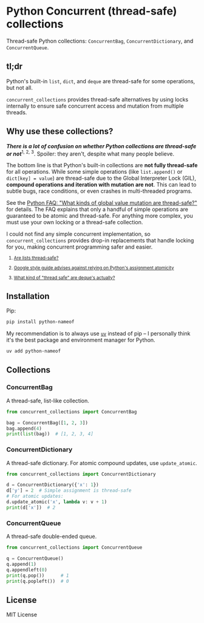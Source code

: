 # Python Concurrent (thread-safe) collections

Thread-safe Python collections: `ConcurrentBag`, `ConcurrentDictionary`, and `ConcurrentQueue`.

## tl;dr

Python's built-in `list`, `dict`, and `deque` are thread-safe for some operations, but not all. 

`concurrent_collections` provides thread-safe alternatives by using locks internally to ensure safe concurrent access and mutation from multiple threads.

## Why use these collections?

**_There is a lot of confusion on whether Python collections are thread-safe or not_**<sup>1, 2, 3</sup>. Spoiler: they aren't, despite what many people believe.

The bottom line is that Python's built-in collections are **not fully thread-safe** for all operations. While some simple operations (like `list.append()` or `dict[key] = value`) are thread-safe due to the Global Interpreter Lock (GIL), **compound operations and iteration with mutation are not**. This can lead to subtle bugs, race conditions, or even crashes in multi-threaded programs.

See the [Python FAQ: "What kinds of global value mutation are thread-safe?"](https://docs.python.org/3/faq/library.html#what-kinds-of-global-value-mutation-are-thread-safe) for details. The FAQ explains that only a handful of simple operations are guaranteed to be atomic and thread-safe. For anything more complex, you must use your own locking or a thread-safe collection.

I could not find any simple concurrent implementation, so `concurrent_collections` provides drop-in replacements that handle locking for you, making concurrent programming safer and easier.

<sub>

1. [Are lists thread-safe?](https://stackoverflow.com/a/79645609/3873799)  

2. [Google style guide advises against relying on Python's assignment atomicity](https://stackoverflow.com/a/55279169/3873799)  

3. [What kind of "thread safe" are deque's actually?](https://groups.google.com/g/comp.lang.python/c/MAv5MVakB_4)  

</sub>

## Installation

Pip:

```bash
pip install python-nameof
```

My recommendation is to always use [`uv`](https://docs.astral.sh/uv/) instead of pip – I personally think it's the best package and environment manager for Python.

```bash
uv add python-nameof
```

## Collections

### ConcurrentBag

A thread-safe, list-like collection.

```python
from concurrent_collections import ConcurrentBag

bag = ConcurrentBag([1, 2, 3])
bag.append(4)
print(list(bag))  # [1, 2, 3, 4]
```

### ConcurrentDictionary

A thread-safe dictionary. For atomic compound updates, use `update_atomic`.

```python
from concurrent_collections import ConcurrentDictionary

d = ConcurrentDictionary({'x': 1})
d['y'] = 2  # Simple assignment is thread-safe
# For atomic updates:
d.update_atomic('x', lambda v: v + 1)
print(d['x'])  # 2
```

### ConcurrentQueue

A thread-safe double-ended queue.

```python
from concurrent_collections import ConcurrentQueue

q = ConcurrentQueue()
q.append(1)
q.appendleft(0)
print(q.pop())      # 1
print(q.popleft())  # 0
```

## License

MIT License
